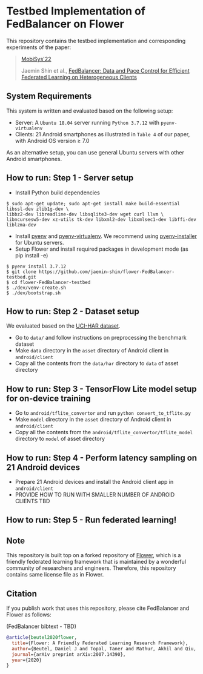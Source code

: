 # Testbed Implementation of FedBalancer on Flower

This repository contains the testbed implementation and corresponding experiments of the paper:

> [MobiSys'22](https://www.sigmobile.org/mobisys/2022/)
> 
> Jaemin Shin et al., [FedBalancer: Data and Pace Control for Efficient Federated Learning on Heterogeneous Clients](https://arxiv.org/abs/2201.01601)

## System Requirements

This system is written and evaluated based on the following setup:
- Server: A ```Ubuntu 18.04``` server running ```Python 3.7.12``` with ```pyenv-virtualenv```
- Clients: 21 Android smartphones as illustrated in ```Table 4``` of our paper, with Android OS version $\geq$ 7.0

As an alternative setup, you can use general Ubuntu servers with other Android smartphones.

## How to run: Step 1 - Server setup

- Install Python build dependencies
```
$ sudo apt-get update; sudo apt-get install make build-essential libssl-dev zlib1g-dev \
libbz2-dev libreadline-dev libsqlite3-dev wget curl llvm \
libncursesw5-dev xz-utils tk-dev libxml2-dev libxmlsec1-dev libffi-dev liblzma-dev
```
- Install [pyenv](https://github.com/pyenv/pyenv) and [pyenv-virtualenv](https://github.com/pyenv/pyenv-virtualenv). We recommend using [pyenv-installer](https://github.com/pyenv/pyenv-installer) for Ubuntu servers.
- Setup Flower and install required packages in development mode (as pip install -e)
```
$ pyenv install 3.7.12
$ git clone https://github.com/jaemin-shin/flower-FedBalancer-testbed.git
$ cd flower-FedBalancer-testbed
$ ./dev/venv-create.sh
$ ./dev/bootstrap.sh
```

<!-- We recommend you to setup Python environment using ```pyenv-virtualenv``` based on ```Developer Machine Setup``` in this [link](https://flower.dev/docs/getting-started-for-contributors.html) as follows: -->

## How to run: Step 2 - Dataset setup

We evaluated based on the [UCI-HAR dataset](https://archive.ics.uci.edu/ml/datasets/human+activity+recognition+using+smartphones).
- Go to ```data/``` and follow instructions on preprocessing the benchmark dataset
- Make ```data``` directory in the ```asset``` directory of Android client in ```android/client```
- Copy all the contents from the ```data/har``` directory to ```data``` of asset directory

## How to run: Step 3 - TensorFlow Lite model setup for on-device training

- Go to ```android/tflite_convertor``` and run ```python convert_to_tflite.py```
- Make ```model``` directory in the ```asset``` directory of Android client in ```android/client```
- Copy all the contents from the ```android/tflite_convertor/tflite_model``` directory to ```model``` of asset directory

## How to run: Step 4 - Perform latency sampling on 21 Android devices

- Prepare 21 Android devices and install the Android client app in ```android/client```
- PROVIDE HOW TO RUN WITH SMALLER NUMBER OF ANDROID CLIENTS
TBD

## How to run: Step 5 - Run federated learning!

## Note

This repository is built top on a forked repository of [Flower](https://github.com/adap/flower), which is a friendly federated learning framework that is maintained by a wonderful community of researchers and engineers. Therefore, this repository contains same license file as in Flower. 

## Citation

If you publish work that uses this repository, please cite FedBalancer and Flower as follows:

(FedBalancer bibtext - TBD)

```bibtex
@article{beutel2020flower,
  title={Flower: A Friendly Federated Learning Research Framework},
  author={Beutel, Daniel J and Topal, Taner and Mathur, Akhil and Qiu, Xinchi and Parcollet, Titouan and Lane, Nicholas D},
  journal={arXiv preprint arXiv:2007.14390},
  year={2020}
}
```
